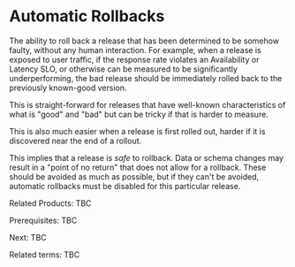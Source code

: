 # Automatic Rollbacks

The ability to roll back a release that has been determined to be somehow faulty, without any human interaction.
For example, when a release is exposed to user traffic, if the response rate violates an Availability or Latency SLO, or otherwise can be measured to be significantly underperforming, the bad release should be immediately rolled back to the previously known-good version.

This is straight-forward for releases that have well-known characteristics of what is "good" and "bad" but can be tricky if that is harder to measure.

This is also much easier when a release is first rolled out, harder if it is discovered near the end of a rollout.

This implies that a release is *safe* to rollback. Data or schema changes may result in a "point of no return" that does not allow for a rollback.  These should be avoided as much as possible, but if they can't be avoided, automatic rollbacks must be disabled for this particular release.

Related Products: TBC

Prerequisites: TBC

Next: TBC

Related terms: TBC

